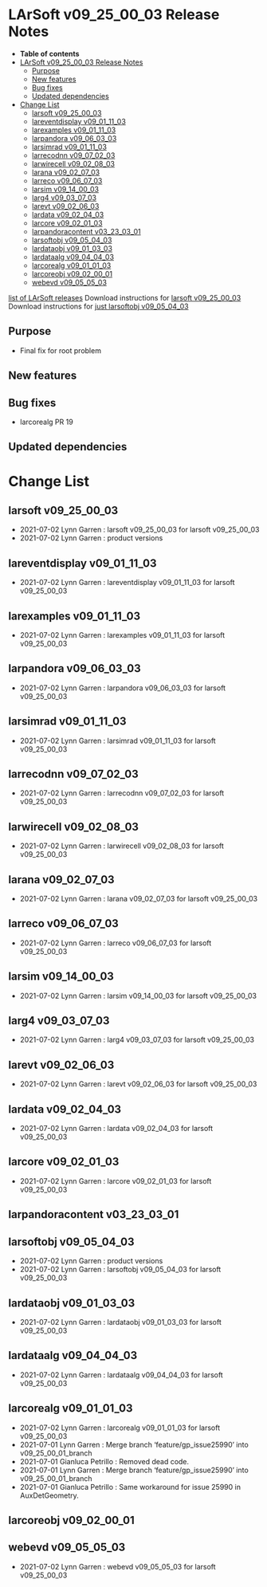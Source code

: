 LArSoft v09\_25\_00\_03 Release Notes
=============================================================================

-   **Table of contents**
-   [LArSoft v09\_25\_00\_03 Release Notes](#LArSoft-v09_25_00_03-Release-Notes)
    -   [Purpose](#Purpose)
    -   [New features](#New-features)
    -   [Bug fixes](#Bug-fixes)
    -   [Updated dependencies](#Updated-dependencies)
-   [Change List](#Change-List)
    -   [larsoft v09\_25\_00\_03](#larsoft-v09_25_00_03)
    -   [lareventdisplay v09\_01\_11\_03](#lareventdisplay-v09_01_11_03)
    -   [larexamples v09\_01\_11\_03](#larexamples-v09_01_11_03)
    -   [larpandora v09\_06\_03\_03](#larpandora-v09_06_03_03)
    -   [larsimrad v09\_01\_11\_03](#larsimrad-v09_01_11_03)
    -   [larrecodnn v09\_07\_02\_03](#larrecodnn-v09_07_02_03)
    -   [larwirecell v09\_02\_08\_03](#larwirecell-v09_02_08_03)
    -   [larana v09\_02\_07\_03](#larana-v09_02_07_03)
    -   [larreco v09\_06\_07\_03](#larreco-v09_06_07_03)
    -   [larsim v09\_14\_00\_03](#larsim-v09_14_00_03)
    -   [larg4 v09\_03\_07\_03](#larg4-v09_03_07_03)
    -   [larevt v09\_02\_06\_03](#larevt-v09_02_06_03)
    -   [lardata v09\_02\_04\_03](#lardata-v09_02_04_03)
    -   [larcore v09\_02\_01\_03](#larcore-v09_02_01_03)
    -   [larpandoracontent v03\_23\_03\_01](#larpandoracontent-v03_23_03_01)
    -   [larsoftobj v09\_05\_04\_03](#larsoftobj-v09_05_04_03)
    -   [lardataobj v09\_01\_03\_03](#lardataobj-v09_01_03_03)
    -   [lardataalg v09\_04\_04\_03](#lardataalg-v09_04_04_03)
    -   [larcorealg v09\_01\_01\_03](#larcorealg-v09_01_01_03)
    -   [larcoreobj v09\_02\_00\_01](#larcoreobj-v09_02_00_01)
    -   [webevd v09\_05\_05\_03](#webevd-v09_05_05_03)

[list of LArSoft releases](LArSoft_release_list)
Download instructions for [larsoft v09\_25\_00\_03](http://scisoft.fnal.gov/scisoft/bundles/larsoft/v09_25_00_03/larsoft-v09_25_00_03.html)
Download instructions for [just larsoftobj v09\_05\_04\_03](http://scisoft.fnal.gov/scisoft/bundles/larsoftobj/v09_05_04_03/larsoftobj-v09_05_04_03.html)

Purpose
--------------------

-   Final fix for root problem

New features
------------------------------

Bug fixes
------------------------

-   larcorealg PR 19

Updated dependencies
----------------------------------------------

Change List
============================

larsoft v09\_25\_00\_03
-------------------------------------------------

-   2021-07-02 Lynn Garren : larsoft v09\_25\_00\_03 for larsoft v09\_25\_00\_03
-   2021-07-02 Lynn Garren : product versions

lareventdisplay v09\_01\_11\_03
-----------------------------------------------------------------

-   2021-07-02 Lynn Garren : lareventdisplay v09\_01\_11\_03 for larsoft v09\_25\_00\_03

larexamples v09\_01\_11\_03
---------------------------------------------------------

-   2021-07-02 Lynn Garren : larexamples v09\_01\_11\_03 for larsoft v09\_25\_00\_03

larpandora v09\_06\_03\_03
-------------------------------------------------------

-   2021-07-02 Lynn Garren : larpandora v09\_06\_03\_03 for larsoft v09\_25\_00\_03

larsimrad v09\_01\_11\_03
-----------------------------------------------------

-   2021-07-02 Lynn Garren : larsimrad v09\_01\_11\_03 for larsoft v09\_25\_00\_03

larrecodnn v09\_07\_02\_03
-------------------------------------------------------

-   2021-07-02 Lynn Garren : larrecodnn v09\_07\_02\_03 for larsoft v09\_25\_00\_03

larwirecell v09\_02\_08\_03
---------------------------------------------------------

-   2021-07-02 Lynn Garren : larwirecell v09\_02\_08\_03 for larsoft v09\_25\_00\_03

larana v09\_02\_07\_03
-----------------------------------------------

-   2021-07-02 Lynn Garren : larana v09\_02\_07\_03 for larsoft v09\_25\_00\_03

larreco v09\_06\_07\_03
-------------------------------------------------

-   2021-07-02 Lynn Garren : larreco v09\_06\_07\_03 for larsoft v09\_25\_00\_03

larsim v09\_14\_00\_03
-----------------------------------------------

-   2021-07-02 Lynn Garren : larsim v09\_14\_00\_03 for larsoft v09\_25\_00\_03

larg4 v09\_03\_07\_03
---------------------------------------------

-   2021-07-02 Lynn Garren : larg4 v09\_03\_07\_03 for larsoft v09\_25\_00\_03

larevt v09\_02\_06\_03
-----------------------------------------------

-   2021-07-02 Lynn Garren : larevt v09\_02\_06\_03 for larsoft v09\_25\_00\_03

lardata v09\_02\_04\_03
-------------------------------------------------

-   2021-07-02 Lynn Garren : lardata v09\_02\_04\_03 for larsoft v09\_25\_00\_03

larcore v09\_02\_01\_03
-------------------------------------------------

-   2021-07-02 Lynn Garren : larcore v09\_02\_01\_03 for larsoft v09\_25\_00\_03

larpandoracontent v03\_23\_03\_01
---------------------------------------------------------------------

larsoftobj v09\_05\_04\_03
-------------------------------------------------------

-   2021-07-02 Lynn Garren : product versions
-   2021-07-02 Lynn Garren : larsoftobj v09\_05\_04\_03 for larsoft v09\_25\_00\_03

lardataobj v09\_01\_03\_03
-------------------------------------------------------

-   2021-07-02 Lynn Garren : lardataobj v09\_01\_03\_03 for larsoft v09\_25\_00\_03

lardataalg v09\_04\_04\_03
-------------------------------------------------------

-   2021-07-02 Lynn Garren : lardataalg v09\_04\_04\_03 for larsoft v09\_25\_00\_03

larcorealg v09\_01\_01\_03
-------------------------------------------------------

-   2021-07-02 Lynn Garren : larcorealg v09\_01\_01\_03 for larsoft v09\_25\_00\_03
-   2021-07-01 Lynn Garren : Merge branch ‘feature/gp\_issue25990’ into v09\_25\_00\_01\_branch
-   2021-07-01 Gianluca Petrillo : Removed dead code.
-   2021-07-01 Lynn Garren : Merge branch ‘feature/gp\_issue25990’ into v09\_25\_00\_01\_branch
-   2021-07-01 Gianluca Petrillo : Same workaround for issue 25990 in AuxDetGeometry.

larcoreobj v09\_02\_00\_01
-------------------------------------------------------

webevd v09\_05\_05\_03
-----------------------------------------------

-   2021-07-02 Lynn Garren : webevd v09\_05\_05\_03 for larsoft v09\_25\_00\_03
